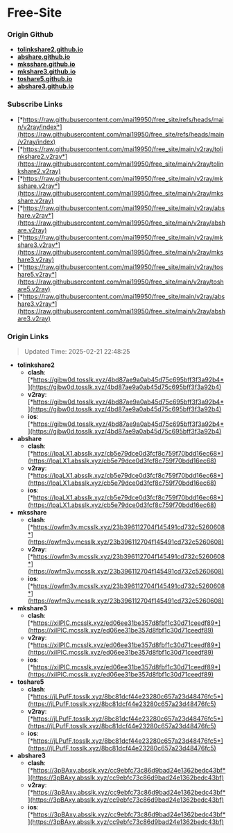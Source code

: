 # Free-Site

### Origin Github

- [**tolinkshare2.github.io**](https://github.com/tolinkshare2/tolinkshare2.github.io)
- [**abshare.github.io**](https://github.com/abshare/abshare.github.io)
- [**mksshare.github.io**](https://github.com/mksshare/mksshare.github.io)
- [**mkshare3.github.io**](https://github.com/mkshare3/mkshare3.github.io)
- [**toshare5.github.io**](https://github.com/toshare5/toshare5.github.io)
- [**abshare3.github.io**](https://github.com/abshare3/abshare3.github.io)

### Subscribe Links

- [*https://raw.githubusercontent.com/mai19950/free_site/refs/heads/main/v2ray/index*](https://raw.githubusercontent.com/mai19950/free_site/refs/heads/main/v2ray/index)
- [*https://raw.githubusercontent.com/mai19950/free_site/main/v2ray/tolinkshare2.v2ray*](https://raw.githubusercontent.com/mai19950/free_site/main/v2ray/tolinkshare2.v2ray)
- [*https://raw.githubusercontent.com/mai19950/free_site/main/v2ray/mksshare.v2ray*](https://raw.githubusercontent.com/mai19950/free_site/main/v2ray/mksshare.v2ray)
- [*https://raw.githubusercontent.com/mai19950/free_site/main/v2ray/abshare.v2ray*](https://raw.githubusercontent.com/mai19950/free_site/main/v2ray/abshare.v2ray)
- [*https://raw.githubusercontent.com/mai19950/free_site/main/v2ray/mkshare3.v2ray*](https://raw.githubusercontent.com/mai19950/free_site/main/v2ray/mkshare3.v2ray)
- [*https://raw.githubusercontent.com/mai19950/free_site/main/v2ray/toshare5.v2ray*](https://raw.githubusercontent.com/mai19950/free_site/main/v2ray/toshare5.v2ray)
- [*https://raw.githubusercontent.com/mai19950/free_site/main/v2ray/abshare3.v2ray*](https://raw.githubusercontent.com/mai19950/free_site/main/v2ray/abshare3.v2ray)

### Origin Links

> Updated Time: 2025-02-21 22:48:25

- **tolinkshare2**
  - **clash**: [*https://gibw0d.tosslk.xyz/4bd87ae9a0ab45d75c695bff3f3a92b4*](https://gibw0d.tosslk.xyz/4bd87ae9a0ab45d75c695bff3f3a92b4)
  - **v2ray**: [*https://gibw0d.tosslk.xyz/4bd87ae9a0ab45d75c695bff3f3a92b4*](https://gibw0d.tosslk.xyz/4bd87ae9a0ab45d75c695bff3f3a92b4)
  - **ios**: [*https://gibw0d.tosslk.xyz/4bd87ae9a0ab45d75c695bff3f3a92b4*](https://gibw0d.tosslk.xyz/4bd87ae9a0ab45d75c695bff3f3a92b4)
- **abshare**
  - **clash**: [*https://lpaLX1.absslk.xyz/cb5e79dce0d3fcf8c759f70bdd16ec68*](https://lpaLX1.absslk.xyz/cb5e79dce0d3fcf8c759f70bdd16ec68)
  - **v2ray**: [*https://lpaLX1.absslk.xyz/cb5e79dce0d3fcf8c759f70bdd16ec68*](https://lpaLX1.absslk.xyz/cb5e79dce0d3fcf8c759f70bdd16ec68)
  - **ios**: [*https://lpaLX1.absslk.xyz/cb5e79dce0d3fcf8c759f70bdd16ec68*](https://lpaLX1.absslk.xyz/cb5e79dce0d3fcf8c759f70bdd16ec68)
- **mksshare**
  - **clash**: [*https://owfm3v.mcsslk.xyz/23b396112704f145491cd732c5260608*](https://owfm3v.mcsslk.xyz/23b396112704f145491cd732c5260608)
  - **v2ray**: [*https://owfm3v.mcsslk.xyz/23b396112704f145491cd732c5260608*](https://owfm3v.mcsslk.xyz/23b396112704f145491cd732c5260608)
  - **ios**: [*https://owfm3v.mcsslk.xyz/23b396112704f145491cd732c5260608*](https://owfm3v.mcsslk.xyz/23b396112704f145491cd732c5260608)
- **mkshare3**
  - **clash**: [*https://xilPIC.mcsslk.xyz/ed06ee31be357d8fbf1c30d71ceedf89*](https://xilPIC.mcsslk.xyz/ed06ee31be357d8fbf1c30d71ceedf89)
  - **v2ray**: [*https://xilPIC.mcsslk.xyz/ed06ee31be357d8fbf1c30d71ceedf89*](https://xilPIC.mcsslk.xyz/ed06ee31be357d8fbf1c30d71ceedf89)
  - **ios**: [*https://xilPIC.mcsslk.xyz/ed06ee31be357d8fbf1c30d71ceedf89*](https://xilPIC.mcsslk.xyz/ed06ee31be357d8fbf1c30d71ceedf89)
- **toshare5**
  - **clash**: [*https://jLPufF.tosslk.xyz/8bc81dcf44e23280c657a23d48476fc5*](https://jLPufF.tosslk.xyz/8bc81dcf44e23280c657a23d48476fc5)
  - **v2ray**: [*https://jLPufF.tosslk.xyz/8bc81dcf44e23280c657a23d48476fc5*](https://jLPufF.tosslk.xyz/8bc81dcf44e23280c657a23d48476fc5)
  - **ios**: [*https://jLPufF.tosslk.xyz/8bc81dcf44e23280c657a23d48476fc5*](https://jLPufF.tosslk.xyz/8bc81dcf44e23280c657a23d48476fc5)
- **abshare3**
  - **clash**: [*https://3pBAxy.absslk.xyz/cc9ebfc73c86d9bad24e1362bedc43bf*](https://3pBAxy.absslk.xyz/cc9ebfc73c86d9bad24e1362bedc43bf)
  - **v2ray**: [*https://3pBAxy.absslk.xyz/cc9ebfc73c86d9bad24e1362bedc43bf*](https://3pBAxy.absslk.xyz/cc9ebfc73c86d9bad24e1362bedc43bf)
  - **ios**: [*https://3pBAxy.absslk.xyz/cc9ebfc73c86d9bad24e1362bedc43bf*](https://3pBAxy.absslk.xyz/cc9ebfc73c86d9bad24e1362bedc43bf)
